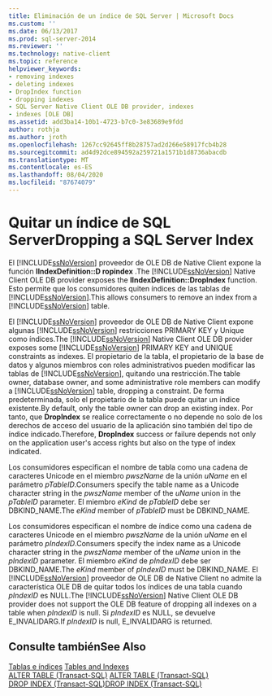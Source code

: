 ```yaml
---
title: Eliminación de un índice de SQL Server | Microsoft Docs
ms.custom: ''
ms.date: 06/13/2017
ms.prod: sql-server-2014
ms.reviewer: ''
ms.technology: native-client
ms.topic: reference
helpviewer_keywords:
- removing indexes
- deleting indexes
- DropIndex function
- dropping indexes
- SQL Server Native Client OLE DB provider, indexes
- indexes [OLE DB]
ms.assetid: add3ba14-10b1-4723-b7c0-3e83689e9fdd
author: rothja
ms.author: jroth
ms.openlocfilehash: 1267cc92645ff8b28757ad2d266e58917fcb4b28
ms.sourcegitcommit: ad4d92dce894592a259721a1571b1d8736abacdb
ms.translationtype: MT
ms.contentlocale: es-ES
ms.lasthandoff: 08/04/2020
ms.locfileid: "87674079"
---
```

# <a name="dropping-a-sql-server-index"></a><span data-ttu-id="46b9f-102">Quitar un índice de SQL Server</span><span class="sxs-lookup"><span data-stu-id="46b9f-102">Dropping a SQL Server Index</span></span>
  <span data-ttu-id="46b9f-103">El [!INCLUDE[ssNoVersion](../../includes/ssnoversion-md.md)] proveedor de OLE DB de Native Client expone la función **IIndexDefinition::D ropindex** .</span><span class="sxs-lookup"><span data-stu-id="46b9f-103">The [!INCLUDE[ssNoVersion](../../includes/ssnoversion-md.md)] Native Client OLE DB provider exposes the **IIndexDefinition::DropIndex** function.</span></span> <span data-ttu-id="46b9f-104">Esto permite que los consumidores quiten índices de las tablas de [!INCLUDE[ssNoVersion](../../includes/ssnoversion-md.md)].</span><span class="sxs-lookup"><span data-stu-id="46b9f-104">This allows consumers to remove an index from a [!INCLUDE[ssNoVersion](../../includes/ssnoversion-md.md)] table.</span></span>  
  
 <span data-ttu-id="46b9f-105">El [!INCLUDE[ssNoVersion](../../includes/ssnoversion-md.md)] proveedor de OLE DB de Native Client expone algunas [!INCLUDE[ssNoVersion](../../includes/ssnoversion-md.md)] restricciones PRIMARY KEY y Unique como índices.</span><span class="sxs-lookup"><span data-stu-id="46b9f-105">The [!INCLUDE[ssNoVersion](../../includes/ssnoversion-md.md)] Native Client OLE DB provider exposes some [!INCLUDE[ssNoVersion](../../includes/ssnoversion-md.md)] PRIMARY KEY and UNIQUE constraints as indexes.</span></span> <span data-ttu-id="46b9f-106">El propietario de la tabla, el propietario de la base de datos y algunos miembros con roles administrativos pueden modificar las tablas de [!INCLUDE[ssNoVersion](../../includes/ssnoversion-md.md)], quitando una restricción.</span><span class="sxs-lookup"><span data-stu-id="46b9f-106">The table owner, database owner, and some administrative role members can modify a [!INCLUDE[ssNoVersion](../../includes/ssnoversion-md.md)] table, dropping a constraint.</span></span> <span data-ttu-id="46b9f-107">De forma predeterminada, solo el propietario de la tabla puede quitar un índice existente.</span><span class="sxs-lookup"><span data-stu-id="46b9f-107">By default, only the table owner can drop an existing index.</span></span> <span data-ttu-id="46b9f-108">Por tanto, que **DropIndex** se realice correctamente o no depende no solo de los derechos de acceso del usuario de la aplicación sino también del tipo de índice indicado.</span><span class="sxs-lookup"><span data-stu-id="46b9f-108">Therefore, **DropIndex** success or failure depends not only on the application user's access rights but also on the type of index indicated.</span></span>  
  
 <span data-ttu-id="46b9f-109">Los consumidores especifican el nombre de tabla como una cadena de caracteres Unicode en el miembro *pwszName* de la unión *uName* en el parámetro *pTableID*.</span><span class="sxs-lookup"><span data-stu-id="46b9f-109">Consumers specify the table name as a Unicode character string in the *pwszName* member of the *uName* union in the *pTableID* parameter.</span></span> <span data-ttu-id="46b9f-110">El miembro *eKind* de *pTableID* debe ser DBKIND_NAME.</span><span class="sxs-lookup"><span data-stu-id="46b9f-110">The *eKind* member of *pTableID* must be DBKIND_NAME.</span></span>  
  
 <span data-ttu-id="46b9f-111">Los consumidores especifican el nombre de índice como una cadena de caracteres Unicode en el miembro *pwszName* de la unión *uName* en el parámetro *pIndexID*.</span><span class="sxs-lookup"><span data-stu-id="46b9f-111">Consumers specify the index name as a Unicode character string in the *pwszName* member of the *uName* union in the *pIndexID* parameter.</span></span> <span data-ttu-id="46b9f-112">El miembro *eKind* de *pIndexID* debe ser DBKIND_NAME.</span><span class="sxs-lookup"><span data-stu-id="46b9f-112">The *eKind* member of *pIndexID* must be DBKIND_NAME.</span></span> <span data-ttu-id="46b9f-113">El [!INCLUDE[ssNoVersion](../../includes/ssnoversion-md.md)] proveedor de OLE DB de Native Client no admite la característica OLE DB de quitar todos los índices de una tabla cuando *pIndexID* es NULL.</span><span class="sxs-lookup"><span data-stu-id="46b9f-113">The [!INCLUDE[ssNoVersion](../../includes/ssnoversion-md.md)] Native Client OLE DB provider does not support the OLE DB feature of dropping all indexes on a table when *pIndexID* is null.</span></span> <span data-ttu-id="46b9f-114">Si *pIndexID* es NULL, se devuelve E_INVALIDARG.</span><span class="sxs-lookup"><span data-stu-id="46b9f-114">If *pIndexID* is null, E_INVALIDARG is returned.</span></span>  
  
## <a name="see-also"></a><span data-ttu-id="46b9f-115">Consulte también</span><span class="sxs-lookup"><span data-stu-id="46b9f-115">See Also</span></span>  
 <span data-ttu-id="46b9f-116">[Tablas e índices](tables-and-indexes.md) </span><span class="sxs-lookup"><span data-stu-id="46b9f-116">[Tables and Indexes](tables-and-indexes.md) </span></span>  
 <span data-ttu-id="46b9f-117">[ALTER TABLE &#40;Transact-SQL&#41;](/sql/t-sql/statements/alter-table-transact-sql) </span><span class="sxs-lookup"><span data-stu-id="46b9f-117">[ALTER TABLE &#40;Transact-SQL&#41;](/sql/t-sql/statements/alter-table-transact-sql) </span></span>  
 [<span data-ttu-id="46b9f-118">DROP INDEX &#40;Transact-SQL&#41;</span><span class="sxs-lookup"><span data-stu-id="46b9f-118">DROP INDEX &#40;Transact-SQL&#41;</span></span>](/sql/t-sql/statements/drop-index-transact-sql)  
  
  
